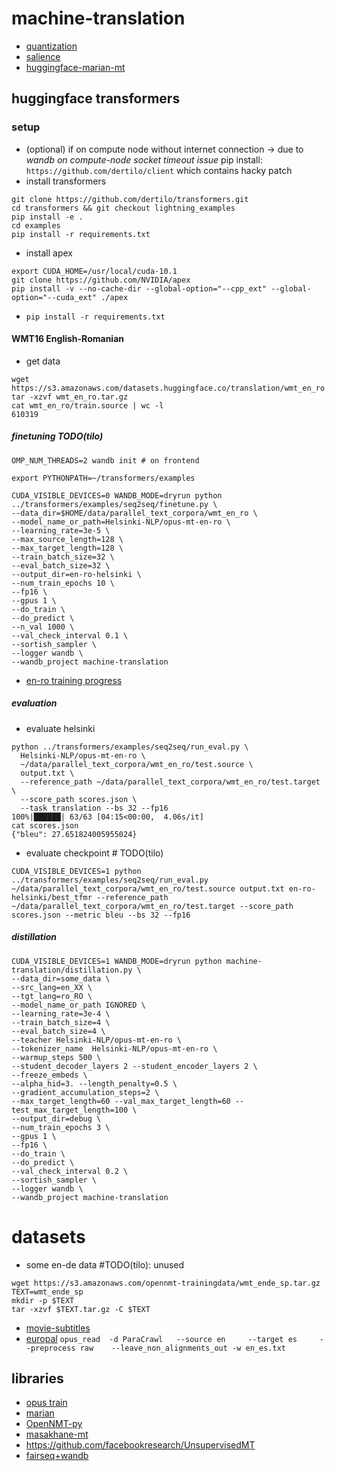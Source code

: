 # machine-translation
* [quantization](https://pytorch.org/docs/stable/quantization.html)
* [salience](https://arxiv.org/pdf/1906.10282.pdf)
* [huggingface-marian-mt](https://huggingface.co/transformers/model_doc/marian.html)

## huggingface transformers
### setup
* (optional) if on compute node without internet connection → due to _wandb on compute-node socket timeout issue_ pip install: `https://github.com/dertilo/client` which contains hacky patch
* install transformers
```shell script
git clone https://github.com/dertilo/transformers.git
cd transformers && git checkout lightning_examples
pip install -e .
cd examples
pip install -r requirements.txt
```
* install apex
```shell script
export CUDA_HOME=/usr/local/cuda-10.1
git clone https://github.com/NVIDIA/apex
pip install -v --no-cache-dir --global-option="--cpp_ext" --global-option="--cuda_ext" ./apex
```
* `pip install -r requirements.txt`

#### WMT16 English-Romanian 
* get data
```shell script
wget https://s3.amazonaws.com/datasets.huggingface.co/translation/wmt_en_ro.tar.gz
tar -xzvf wmt_en_ro.tar.gz
cat wmt_en_ro/train.source | wc -l
610319
```
##### finetuning TODO(tilo)
```shell script
OMP_NUM_THREADS=2 wandb init # on frontend

export PYTHONPATH=~/transformers/examples

CUDA_VISIBLE_DEVICES=0 WANDB_MODE=dryrun python ../transformers/examples/seq2seq/finetune.py \
--data_dir=$HOME/data/parallel_text_corpora/wmt_en_ro \
--model_name_or_path=Helsinki-NLP/opus-mt-en-ro \
--learning_rate=3e-5 \
--max_source_length=128 \
--max_target_length=128 \
--train_batch_size=32 \
--eval_batch_size=32 \
--output_dir=en-ro-helsinki \
--num_train_epochs 10 \
--fp16 \
--gpus 1 \
--do_train \
--do_predict \
--n_val 1000 \
--val_check_interval 0.1 \
--sortish_sampler \
--logger wandb \
--wandb_project machine-translation
```
* [en-ro training progress](https://app.wandb.ai/dertilo/machine-translation/runs/20inpc06/overview?workspace=user-)

##### evaluation
* evaluate helsinki
```shell script
python ../transformers/examples/seq2seq/run_eval.py \
  Helsinki-NLP/opus-mt-en-ro \
  ~/data/parallel_text_corpora/wmt_en_ro/test.source \
  output.txt \
  --reference_path ~/data/parallel_text_corpora/wmt_en_ro/test.target \
  --score_path scores.json \
  --task translation --bs 32 --fp16
100%|██████| 63/63 [04:15<00:00,  4.06s/it]
cat scores.json
{"bleu": 27.651824005955024}
```
* evaluate checkpoint # TODO(tilo)
```shell script
CUDA_VISIBLE_DEVICES=1 python ../transformers/examples/seq2seq/run_eval.py ~/data/parallel_text_corpora/wmt_en_ro/test.source output.txt en-ro-helsinki/best_tfmr --reference_path ~/data/parallel_text_corpora/wmt_en_ro/test.target --score_path scores.json --metric bleu --bs 32 --fp16
```
##### distillation
```shell script
CUDA_VISIBLE_DEVICES=1 WANDB_MODE=dryrun python machine-translation/distillation.py \
--data_dir=some_data \
--src_lang=en_XX \
--tgt_lang=ro_RO \
--model_name_or_path IGNORED \
--learning_rate=3e-4 \
--train_batch_size=4 \
--eval_batch_size=4 \
--teacher Helsinki-NLP/opus-mt-en-ro \
--tokenizer_name  Helsinki-NLP/opus-mt-en-ro \
--warmup_steps 500 \
--student_decoder_layers 2 --student_encoder_layers 2 \
--freeze_embeds \
--alpha_hid=3. --length_penalty=0.5 \
--gradient_accumulation_steps=2 \
--max_target_length=60 --val_max_target_length=60 --test_max_target_length=100 \
--output_dir=debug \
--num_train_epochs 3 \
--gpus 1 \
--fp16 \
--do_train \
--do_predict \
--val_check_interval 0.2 \
--sortish_sampler \
--logger wandb \
--wandb_project machine-translation
```

# datasets
* some en-de data #TODO(tilo): unused
```shell script
wget https://s3.amazonaws.com/opennmt-trainingdata/wmt_ende_sp.tar.gz
TEXT=wmt_ende_sp
mkdir -p $TEXT
tar -xzvf $TEXT.tar.gz -C $TEXT
```
* [movie-subtitles](http://opus.nlpl.eu/OpenSubtitles-v2018.php)
* [europal](https://www.statmt.org/europarl/)
`opus_read  -d ParaCrawl   --source en     --target es     --preprocess raw    --leave_non_alignments_out -w en_es.txt`

## libraries
* [opus train](https://github.com/Helsinki-NLP/OPUS-MT-train)
* [marian](https://github.com/marian-nmt/marian)
* [OpenNMT-py](https://github.com/OpenNMT/OpenNMT-py)
* [masakhane-mt](https://github.com/masakhane-io/masakhane-mt)
* https://github.com/facebookresearch/UnsupervisedMT
* [fairseq+wandb](https://github.com/Guitaricet/fairseq)